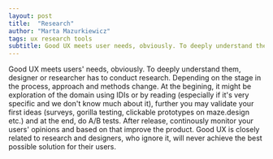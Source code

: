 ```yaml
---
layout: post
title:  "Research"
author: "Marta Mazurkiewicz"
tags: ux research tools
subtitle: Good UX meets user needs, obviously. To deeply understand them, designer or researcher has to conduct research. 
---
```


Good UX meets users' needs, obviously. To deeply understand them, designer or researcher has to conduct research. Depending on the stage in the process, approach and methods change. At the begining, it might be exploration of the domain using IDIs or by reading (especially if it's very specific and we don't know much about it), further you may validate your first ideas (surveys, gorilla testing, clickable prototypes on maze.design etc.) and at the end, do A/B tests. After release, continously monitor your users' opinions and based on that improve the product. Good UX is closely related to research and designers, who ignore it, will never achieve the best possible solution for their users.
